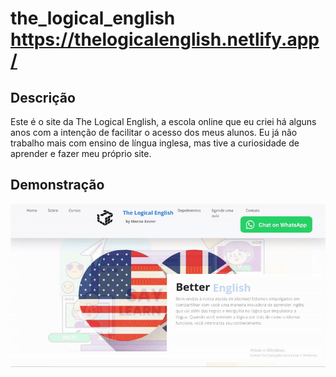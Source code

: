 # the_logical_english https://thelogicalenglish.netlify.app/

## Descrição
Este é o site da The Logical English, a escola online que eu criei há alguns anos com a intenção de facilitar o acesso dos meus alunos.
Eu já não trabalho mais com ensino de língua inglesa, mas tive a curiosidade de aprender e fazer meu próprio site.

## Demonstração
![Demonstração do site](TheLogicalEnglish-ezgif.com-video-to-gif-converter.gif)

